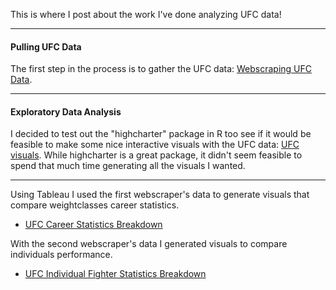 This is where I post about the work I've done analyzing UFC data!

---
#### Pulling UFC Data

The first step in the process is to gather the UFC data: [Webscraping UFC Data](https://richard-j-obrien.github.io/2020-03-21-1-UFC-Webscraper-Report/).

---
#### Exploratory Data Analysis

I decided to test out the "highcharter" package in R too see if it would be feasible to make some nice interactive visuals with the UFC data: [UFC visuals](https://richard-j-obrien.github.io/2020-03-24-Interactive-Highcharter/). While highcharter is a great package, it didn't seem feasible to spend that much time generating all the visuals I wanted.


---
  Using Tableau I used the first webscraper's data to generate visuals that compare weightclasses career statistics.
  - [UFC Career Statistics Breakdown](https://public.tableau.com/profile/richard2368#!/vizhome/UFCCareerStatisticsBreakdown/Dashboard1)

  With the second webscraper's data I generated visuals to compare individuals performance.
  - [UFC Individual Fighter Statistics Breakdown](https://public.tableau.com/profile/richard2368#!/vizhome/UFCFighterCareerStatisticsBreakdown/Individualvs_WeightClass)

